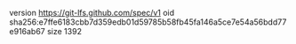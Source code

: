 version https://git-lfs.github.com/spec/v1
oid sha256:e7ffe6183cbb7d359edb01d59785b58fb45fa146a5ce7e54a56bdd77e916ab67
size 1392
